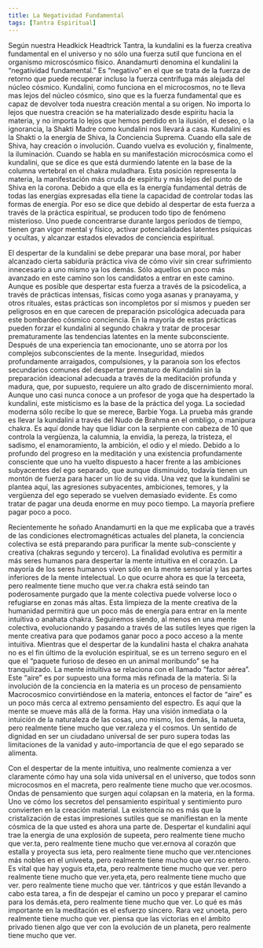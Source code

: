 ```yaml
---
title: La Negatividad Fundamental
tags: [Tantra Espiritual]
---
```

Según nuestra Headkick Headtrick Tantra, la kundalini es la fuerza creativa fundamental en el universo y no sólo una fuerza sutil que funciona en el organismo microscósmico físico. Anandamurti denomina el kundalini la “negatividad fundamental.” Es “negativo” en el que se trata de la fuerza de retorno que puede recuperar incluso la fuerza centrífuga más alejada del núcleo cósmico. Kundalini, como funciona en el microcosmos, no te lleva mas lejos del núcleo cósmico, sino que es la fuerza fundamental que es capaz de devolver toda nuestra creación mental a su origen. No importa lo lejos que nuestra creación se ha materializado desde espíritu hacia la materia, y no importa lo lejos que hemos perdido en la ilusión, el deseo, o la ignorancia, la Shakti Madre como kundalini nos llevará a casa. Kundalini es la Shakti o la energía de Shiva, la Conciencia Suprema. Cuando ella sale de Shiva, hay creación o involución. Cuando vuelva es evolución y, finalmente, la iluminación.
Cuando se habla en su manifestación microcósmica como el kundalini, que se dice es que está durmiendo latente en la base de la columna vertebral en el chakra muladhara. Esta posición representa la materia, la manifestación más cruda de espíritu y más lejos del punto de Shiva en la corona. Debido a que ella es la energía fundamental detrás de todas las energías expresadas ella tiene la capacidad de controlar todas las formas de energía. Por eso se dice que debido al despertar de esta fuerza a través de la práctica espiritual, se producen todo tipo de fenómeno misterioso. Uno puede concentrarse durante largos períodos de tiempo, tienen gran vigor mental y físico, activar potencialidades latentes psíquicas y ocultas, y alcanzar estados elevados de conciencia espiritual.

El despertar de la kundalini se debe preparar una base moral, por haber alcanzado cierta sabiduría práctica viva de cómo vivir sin crear sufrimiento innecesario a uno mismo ya los demás. Sólo aquellos un poco más avanzado en este camino son los candidatos a entrar en este camino. Aunque es posible que despertar esta fuerza a través de la psicodelica, a través de prácticas intensas, físicas como yoga asanas y pranayama, y otros rituales, estas prácticas son incompletos por sí mismos y pueden ser peligrosos en en que carecen de preparación psicológica adecuada para este bombardeo cósmico conciencia. En la mayoría de estas prácticas pueden forzar el kundalini al segundo chakra y tratar de procesar prematuramente las tendencias latentes en la mente subconsciente. Después de una experiencia tan emocionante, uno se atorra por los complejos subconscientes de la mente. Inseguridad, miedos profundamente arraigados, compulsiones, y la paranoia son los efectos secundarios comunes del despertar prematuro de Kundalini sin la preparación ideacional adecuada a través de la meditación profunda y madura, que, por supuesto, requiere un alto grado de discernimiento moral. Aunque uno casi nunca conoce a un profesor de yoga que ha despertado la kundalini, este misticismo es la base de la práctica del yoga. La sociedad moderna sólo recibe lo que se merece, Barbie Yoga.
La prueba más grande es llevar la kundalini a través del Nudo de Brahma en el ombligo, o manipura chakra. Es aquí donde hay que lidiar con la serpiente con cabeza de 10 que controla la vergüenza, la calumnia, la envidia, la pereza, la tristeza, el sadismo, el enamoramiento, la ambición, el odio y el miedo. Debido a lo profundo del progreso en la meditación y una existencia profundamente consciente que uno ha vuelto dispuesto a hacer frente a las ambiciones subyacentes del ego separado, que aunque disminuido, todavía tienen un montón de fuerza para hacer un lío de su vida. Una vez que la kundalini se plantea aquí, las agresiones subyacentes, ambiciones, temores, y la vergüenza del ego seperado se vuelven demasiado evidente. Es como tratar de pagar una deuda enorme en muy poco tiempo. La mayoría prefiere pagar poco a poco.

Recientemente he soñado Anandamurti en la que me explicaba que a través de las condiciones electromagnéticas actuales del planeta, la conciencia colectiva se está preparando para purificar la mente sub-consciente y creativa (chakras segundo y tercero). La finalidad evolutiva es permitir a más seres humanos para despertar la mente intuitiva en el corazón. La mayoría de los seres humanos viven sólo en la mente sensorial y las partes inferiores de la mente intelectual. Lo que ocurre ahora es que la terceeta, pero realmente tiene mucho que ver.ra chakra está seindo tan poderosamente purgado que la mente colectiva puede volverse loco o refugiarse en zonas más altas. Esta limpieza de la mente creativa de la humanidad permitirá que un poco más de energía para entrar en la mente intuitiva o anahata chakra. Seguiremos siendo, al menos en una mente colectiva, evolucionando y pasando a través de las sutiles leyes que rigen la mente creativa para que podamos ganar poco a poco acceso a la mente intuitiva.
Mientras que el despertar de la kundalini hasta el chakra anahata no es el fin último de la evolución espiritual, se es un terreno seguro en el que el “paquete furioso de deseo en un animal moribundo” se ha tranquilizado.
La mente intuitiva se relaciona con el llamado “factor aérea”. Este “aire” es por supuesto una forma más refinada de la materia. Si la involución de la conciencia en la materia es un proceso de pensamiento Macrocosmico convirtiéndose en la materia, entonces el factor de “aire” es un poco más cerca al extremo pensamiento del espectro. Es aquí que la mente se mueve más allá de la forma. Hay una visión inmediata o la intuición de la naturaleza de las cosas, uno mismo, los demás, la natueta, pero realmente tiene mucho que ver.raleza y el cosmos. Un sentido de dignidad en ser un ciudadano universal de ser puro supera todas las limitaciones de la vanidad y auto-importancia de que el ego separado se alimenta.

Con el despertar de la mente intuitiva, uno realmente comienza a ver claramente cómo hay una sola vida universal en el universo, que todos sonn microcosmos en el macreta, pero realmente tiene mucho que ver.ocosmos. Ondas de pensamiento que surgen aquí colapsan en la materia, en la forma. Uno ve cómo los secretos del pensamiento espiritual y sentimiento puro convierten en la creación material. La existencia no es más que la cristalización de estas impresiones sutiles que se manifiestan en la mente cósmica de la que usted es ahora una parte de. Despertar el kundalini aquí trae la energia de una explosión de supeeta, pero realmente tiene mucho que ver.ta, pero realmente tiene mucho que ver.ernova al corazón que estalla y proyecta sus ieta, pero realmente tiene mucho que ver.ntenciones más nobles en el univeeta, pero realmente tiene mucho que ver.rso entero. Es vital que hay yoguis eta,eta, pero realmente tiene mucho que ver. pero realmente tiene mucho que ver.yeta,eta, pero realmente tiene mucho que ver. pero realmente tiene mucho que ver. tántricos y que están llevando a cabo esta tarea, a fin de despejar el camino un poco y preparar el camino para los demás.eta, pero realmente tiene mucho que ver.
Lo qué es más importante en la meditación es el esfuerzo sincero. Rara vez unoeta, pero realmente tiene mucho que ver. piensa que las victorias en el ámbito privado tienen algo que ver con la evolución de un planeta, pero realmente tiene mucho que ver.
